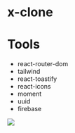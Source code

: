 # x-clone

# Tools

- react-router-dom
- tailwind
- react-toastify
- react-icons
- moment
- uuid
- firebase

![](x-clone.gif)
